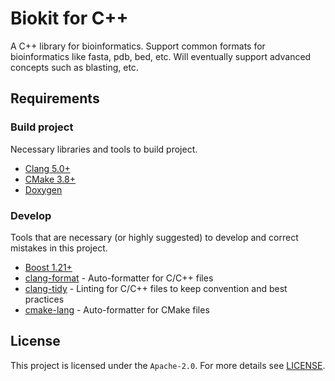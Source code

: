 # Biokit for C++

A C++ library for bioinformatics. Support common formats for bioinformatics like fasta, pdb, bed,
etc. Will eventually support advanced concepts such as blasting, etc.

## Requirements

### Build project

Necessary libraries and tools to build project.

- [Clang 5.0+](https://clang.llvm.org/)
- [CMake 3.8+](https://cmake.org/)
- [Doxygen](https://doxygen.nl/)

### Develop

Tools that are necessary (or highly suggested) to develop and correct mistakes in this project.

- [Boost 1.21+](https://www.boost.org/)
- [clang-format](https://clang.llvm.org/docs/ClangFormat.html) - Auto-formatter for C/C++ files
- [clang-tidy](https://clang.llvm.org/extra/clang-tidy) - Linting for C/C++ files to keep
    convention and best practices
- [cmake-lang](https://github.com/cheshirekow/cmake_format) - Auto-formatter for CMake files

## License

This project is licensed under the `Apache-2.0`. For more details see [LICENSE](LICENSE).
